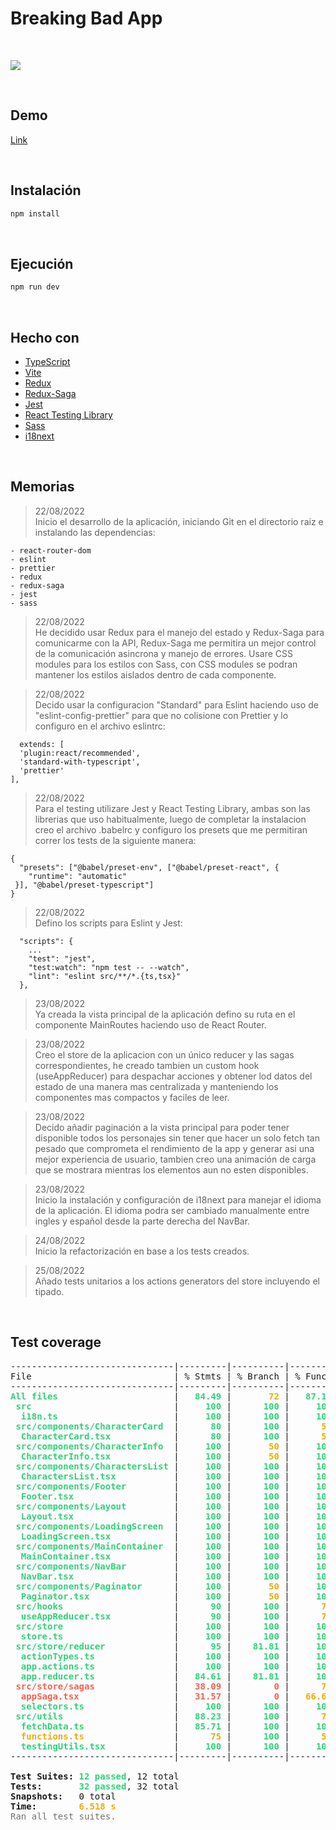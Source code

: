 # Breaking Bad App

<br />

![](https://upload.wikimedia.org/wikipedia/commons/thumb/7/77/Breaking_Bad_logo.svg/400px-Breaking_Bad_logo.svg.png)

<br />

## Demo

[Link](https://guileless-syrniki-3de03d.netlify.app/)

<br />

## Instalación

```bash
npm install
```

<br />

## Ejecución

```bash
npm run dev
```

<br />

## Hecho con

- [TypeScript](https://www.typescriptlang.org/)
- [Vite](https://vitejs.dev)
- [Redux](https://es.redux.js.org/)
- [Redux-Saga](https://redux-saga.js.org/)
- [Jest](https://jestjs.io/es-ES/)
- [React Testing Library](https://testing-library.com/docs/react-testing-library/intro/)
- [Sass](https://sass-lang.com/)
- [i18next](https://www.i18next.com/)

<br />

## Memorias

> 22/08/2022</br>
> Inicio el desarrollo de la aplicación, iniciando Git en el directorio raiz
> e instalando las dependencias:

    - react-router-dom
    - eslint
    - prettier
    - redux
    - redux-saga
    - jest
    - sass

> 22/08/2022</br>
> He decidido usar Redux para el manejo del estado y Redux-Saga para comunicarme con la API, Redux-Saga me permitira un mejor control de la comunicación asincrona y manejo de errores. Usare CSS modules para los estilos con Sass, con CSS modules se podran mantener los estilos aislados dentro de cada componente.

> 22/08/2022</br>
> Decido usar la configuracion "Standard" para Eslint haciendo uso de "eslint-config-prettier" para que no colisione con Prettier y lo configuro en el archivo eslintrc:

```
  extends: [
  'plugin:react/recommended',
  'standard-with-typescript',
  'prettier'
],
```

> 22/08/2022</br>
> Para el testing utilizare Jest y React Testing Library, ambas son las librerias que uso habitualmente, luego de completar la instalacion creo el archivo .babelrc y configuro los presets que me permitiran correr los tests de la siguiente manera:

```
{
  "presets": ["@babel/preset-env", ["@babel/preset-react", {
    "runtime": "automatic"
 }], "@babel/preset-typescript"]
}
```

> 22/08/2022</br>
> Defino los scripts para Eslint y Jest:

```
  "scripts": {
    ...
    "test": "jest",
    "test:watch": "npm test -- --watch",
    "lint": "eslint src/**/*.{ts,tsx}"
  },
```

> 23/08/2022</br>
> Ya creada la vista principal de la aplicación defino su ruta en el componente MainRoutes haciendo uso de React Router.

> 23/08/2022</br>
> Creo el store de la aplicacion con un único reducer y las sagas correspondientes, he creado tambien un custom hook (useAppReducer) para despachar acciones y obtener lod datos del estado de una manera mas centralizada y manteniendo los componentes mas compactos y faciles de leer.

> 23/08/2022</br>
> Decido añadir paginación a la vista principal para poder tener disponible todos los personajes sin tener que hacer un solo fetch tan pesado que comprometa el rendimiento de la app y generar asi una mejor experiencia de usuario, tambien creo una animación de carga que se mostrara mientras los elementos aun no esten disponibles.

> 23/08/2022</br>
> Inicio la instalación y configuración de i18next para manejar el idioma de la aplicación. El idioma podra ser cambiado manualmente entre ingles y español desde la parte derecha del NavBar.

> 24/08/2022</br>
> Inicio la refactorización en base a los tests creados.

> 25/08/2022</br>
> Añado tests unitarios a los actions generators del store incluyendo el tipado.

</br>

## Test coverage

<pre>-------------------------------|---------|----------|---------|---------|-------------------
File                           | % Stmts | % Branch | % Funcs | % Lines | Uncovered Line #s 
-------------------------------|---------|----------|---------|---------|-------------------
<font color="#33D17A"><b>All files                     </b></font> | <font color="#33D17A"><b>  84.49</b></font> | <font color="#E9AD0C"><b>      72</b></font> | <font color="#33D17A"><b>  87.17</b></font> | <font color="#33D17A"><b>   84.8</b></font> | <font color="#F66151"><b>                 </b></font> 
<font color="#33D17A"><b> src                          </b></font> | <font color="#33D17A"><b>    100</b></font> | <font color="#33D17A"><b>     100</b></font> | <font color="#33D17A"><b>    100</b></font> | <font color="#33D17A"><b>    100</b></font> | <font color="#E9AD0C"><b>                 </b></font> 
<font color="#33D17A"><b>  i18n.ts                     </b></font> | <font color="#33D17A"><b>    100</b></font> | <font color="#33D17A"><b>     100</b></font> | <font color="#33D17A"><b>    100</b></font> | <font color="#33D17A"><b>    100</b></font> | <font color="#E9AD0C"><b>                 </b></font> 
<font color="#33D17A"><b> src/components/CharacterCard </b></font> | <font color="#33D17A"><b>     80</b></font> | <font color="#33D17A"><b>     100</b></font> | <font color="#E9AD0C"><b>     50</b></font> | <font color="#33D17A"><b>     80</b></font> | <font color="#F66151"><b>                 </b></font> 
<font color="#33D17A"><b>  CharacterCard.tsx           </b></font> | <font color="#33D17A"><b>     80</b></font> | <font color="#33D17A"><b>     100</b></font> | <font color="#E9AD0C"><b>     50</b></font> | <font color="#33D17A"><b>     80</b></font> | <font color="#F66151"><b>20               </b></font> 
<font color="#33D17A"><b> src/components/CharacterInfo </b></font> | <font color="#33D17A"><b>    100</b></font> | <font color="#E9AD0C"><b>      50</b></font> | <font color="#33D17A"><b>    100</b></font> | <font color="#33D17A"><b>    100</b></font> | <font color="#E9AD0C"><b>                 </b></font> 
<font color="#33D17A"><b>  CharacterInfo.tsx           </b></font> | <font color="#33D17A"><b>    100</b></font> | <font color="#E9AD0C"><b>      50</b></font> | <font color="#33D17A"><b>    100</b></font> | <font color="#33D17A"><b>    100</b></font> | <font color="#E9AD0C"><b>65               </b></font> 
<font color="#33D17A"><b> src/components/CharactersList</b></font> | <font color="#33D17A"><b>    100</b></font> | <font color="#33D17A"><b>     100</b></font> | <font color="#33D17A"><b>    100</b></font> | <font color="#33D17A"><b>    100</b></font> | <font color="#E9AD0C"><b>                 </b></font> 
<font color="#33D17A"><b>  CharactersList.tsx          </b></font> | <font color="#33D17A"><b>    100</b></font> | <font color="#33D17A"><b>     100</b></font> | <font color="#33D17A"><b>    100</b></font> | <font color="#33D17A"><b>    100</b></font> | <font color="#E9AD0C"><b>                 </b></font> 
<font color="#33D17A"><b> src/components/Footer        </b></font> | <font color="#33D17A"><b>    100</b></font> | <font color="#33D17A"><b>     100</b></font> | <font color="#33D17A"><b>    100</b></font> | <font color="#33D17A"><b>    100</b></font> | <font color="#E9AD0C"><b>                 </b></font> 
<font color="#33D17A"><b>  Footer.tsx                  </b></font> | <font color="#33D17A"><b>    100</b></font> | <font color="#33D17A"><b>     100</b></font> | <font color="#33D17A"><b>    100</b></font> | <font color="#33D17A"><b>    100</b></font> | <font color="#E9AD0C"><b>                 </b></font> 
<font color="#33D17A"><b> src/components/Layout        </b></font> | <font color="#33D17A"><b>    100</b></font> | <font color="#33D17A"><b>     100</b></font> | <font color="#33D17A"><b>    100</b></font> | <font color="#33D17A"><b>    100</b></font> | <font color="#E9AD0C"><b>                 </b></font> 
<font color="#33D17A"><b>  Layout.tsx                  </b></font> | <font color="#33D17A"><b>    100</b></font> | <font color="#33D17A"><b>     100</b></font> | <font color="#33D17A"><b>    100</b></font> | <font color="#33D17A"><b>    100</b></font> | <font color="#E9AD0C"><b>                 </b></font> 
<font color="#33D17A"><b> src/components/LoadingScreen </b></font> | <font color="#33D17A"><b>    100</b></font> | <font color="#33D17A"><b>     100</b></font> | <font color="#33D17A"><b>    100</b></font> | <font color="#33D17A"><b>    100</b></font> | <font color="#E9AD0C"><b>                 </b></font> 
<font color="#33D17A"><b>  LoadingScreen.tsx           </b></font> | <font color="#33D17A"><b>    100</b></font> | <font color="#33D17A"><b>     100</b></font> | <font color="#33D17A"><b>    100</b></font> | <font color="#33D17A"><b>    100</b></font> | <font color="#E9AD0C"><b>                 </b></font> 
<font color="#33D17A"><b> src/components/MainContainer </b></font> | <font color="#33D17A"><b>    100</b></font> | <font color="#33D17A"><b>     100</b></font> | <font color="#33D17A"><b>    100</b></font> | <font color="#33D17A"><b>    100</b></font> | <font color="#E9AD0C"><b>                 </b></font> 
<font color="#33D17A"><b>  MainContainer.tsx           </b></font> | <font color="#33D17A"><b>    100</b></font> | <font color="#33D17A"><b>     100</b></font> | <font color="#33D17A"><b>    100</b></font> | <font color="#33D17A"><b>    100</b></font> | <font color="#E9AD0C"><b>                 </b></font> 
<font color="#33D17A"><b> src/components/NavBar        </b></font> | <font color="#33D17A"><b>    100</b></font> | <font color="#33D17A"><b>     100</b></font> | <font color="#33D17A"><b>    100</b></font> | <font color="#33D17A"><b>    100</b></font> | <font color="#E9AD0C"><b>                 </b></font> 
<font color="#33D17A"><b>  NavBar.tsx                  </b></font> | <font color="#33D17A"><b>    100</b></font> | <font color="#33D17A"><b>     100</b></font> | <font color="#33D17A"><b>    100</b></font> | <font color="#33D17A"><b>    100</b></font> | <font color="#E9AD0C"><b>                 </b></font> 
<font color="#33D17A"><b> src/components/Paginator     </b></font> | <font color="#33D17A"><b>    100</b></font> | <font color="#E9AD0C"><b>      50</b></font> | <font color="#33D17A"><b>    100</b></font> | <font color="#33D17A"><b>    100</b></font> | <font color="#E9AD0C"><b>                 </b></font> 
<font color="#33D17A"><b>  Paginator.tsx               </b></font> | <font color="#33D17A"><b>    100</b></font> | <font color="#E9AD0C"><b>      50</b></font> | <font color="#33D17A"><b>    100</b></font> | <font color="#33D17A"><b>    100</b></font> | <font color="#E9AD0C"><b>25-37            </b></font> 
<font color="#33D17A"><b> src/hooks                    </b></font> | <font color="#33D17A"><b>     90</b></font> | <font color="#33D17A"><b>     100</b></font> | <font color="#E9AD0C"><b>     75</b></font> | <font color="#33D17A"><b>  94.44</b></font> | <font color="#F66151"><b>                 </b></font> 
<font color="#33D17A"><b>  useAppReducer.tsx           </b></font> | <font color="#33D17A"><b>     90</b></font> | <font color="#33D17A"><b>     100</b></font> | <font color="#E9AD0C"><b>     75</b></font> | <font color="#33D17A"><b>  94.44</b></font> | <font color="#F66151"><b>50               </b></font> 
<font color="#33D17A"><b> src/store                    </b></font> | <font color="#33D17A"><b>    100</b></font> | <font color="#33D17A"><b>     100</b></font> | <font color="#33D17A"><b>    100</b></font> | <font color="#33D17A"><b>    100</b></font> | <font color="#E9AD0C"><b>                 </b></font> 
<font color="#33D17A"><b>  store.ts                    </b></font> | <font color="#33D17A"><b>    100</b></font> | <font color="#33D17A"><b>     100</b></font> | <font color="#33D17A"><b>    100</b></font> | <font color="#33D17A"><b>    100</b></font> | <font color="#E9AD0C"><b>                 </b></font> 
<font color="#33D17A"><b> src/store/reducer            </b></font> | <font color="#33D17A"><b>     95</b></font> | <font color="#33D17A"><b>   81.81</b></font> | <font color="#33D17A"><b>    100</b></font> | <font color="#33D17A"><b>     95</b></font> | <font color="#F66151"><b>                 </b></font> 
<font color="#33D17A"><b>  actionTypes.ts              </b></font> | <font color="#33D17A"><b>    100</b></font> | <font color="#33D17A"><b>     100</b></font> | <font color="#33D17A"><b>    100</b></font> | <font color="#33D17A"><b>    100</b></font> | <font color="#E9AD0C"><b>                 </b></font> 
<font color="#33D17A"><b>  app.actions.ts              </b></font> | <font color="#33D17A"><b>    100</b></font> | <font color="#33D17A"><b>     100</b></font> | <font color="#33D17A"><b>    100</b></font> | <font color="#33D17A"><b>    100</b></font> | <font color="#E9AD0C"><b>                 </b></font> 
<font color="#33D17A"><b>  app.reducer.ts              </b></font> | <font color="#33D17A"><b>  84.61</b></font> | <font color="#33D17A"><b>   81.81</b></font> | <font color="#33D17A"><b>    100</b></font> | <font color="#33D17A"><b>  84.61</b></font> | <font color="#F66151"><b>44-46            </b></font> 
<font color="#F66151"><b> src/store/sagas              </b></font> | <font color="#F66151"><b>  38.09</b></font> | <font color="#F66151"><b>       0</b></font> | <font color="#E9AD0C"><b>     75</b></font> | <font color="#F66151"><b>     35</b></font> | <font color="#F66151"><b>                 </b></font> 
<font color="#F66151"><b>  appSaga.tsx                 </b></font> | <font color="#F66151"><b>  31.57</b></font> | <font color="#F66151"><b>       0</b></font> | <font color="#E9AD0C"><b>  66.66</b></font> | <font color="#F66151"><b>  31.57</b></font> | <font color="#F66151"><b>30-67            </b></font> 
<font color="#33D17A"><b>  selectors.ts                </b></font> | <font color="#33D17A"><b>    100</b></font> | <font color="#33D17A"><b>     100</b></font> | <font color="#33D17A"><b>    100</b></font> | <font color="#33D17A"><b>    100</b></font> | <font color="#E9AD0C"><b>                 </b></font> 
<font color="#33D17A"><b> src/utils                    </b></font> | <font color="#33D17A"><b>  88.23</b></font> | <font color="#33D17A"><b>     100</b></font> | <font color="#E9AD0C"><b>     75</b></font> | <font color="#33D17A"><b>   87.5</b></font> | <font color="#F66151"><b>                 </b></font> 
<font color="#33D17A"><b>  fetchData.ts                </b></font> | <font color="#33D17A"><b>  85.71</b></font> | <font color="#33D17A"><b>     100</b></font> | <font color="#33D17A"><b>    100</b></font> | <font color="#33D17A"><b>  85.71</b></font> | <font color="#F66151"><b>13               </b></font> 
<font color="#E9AD0C"><b>  functions.ts                </b></font> | <font color="#E9AD0C"><b>     75</b></font> | <font color="#33D17A"><b>     100</b></font> | <font color="#E9AD0C"><b>     50</b></font> | <font color="#E9AD0C"><b>  66.66</b></font> | <font color="#F66151"><b>2                </b></font> 
<font color="#33D17A"><b>  testingUtils.tsx            </b></font> | <font color="#33D17A"><b>    100</b></font> | <font color="#33D17A"><b>     100</b></font> | <font color="#33D17A"><b>    100</b></font> | <font color="#33D17A"><b>    100</b></font> | <font color="#E9AD0C"><b>                 </b></font> 
-------------------------------|---------|----------|---------|---------|-------------------

<b>Test Suites: </b><font color="#33D17A"><b>12 passed</b></font>, 12 total
<b>Tests:       </b><font color="#33D17A"><b>32 passed</b></font>, 32 total
<b>Snapshots:   </b>0 total
<b>Time:</b>        <font color="#E9AD0C"><b>6.518 s</b></font>
<font color="#717171">Ran all test suites.</font>
</pre>
